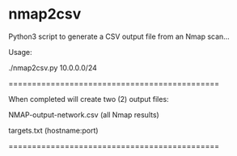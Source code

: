 # nmap2csv
Python3 script to generate a CSV output file from an Nmap scan...


Usage:

./nmap2csv.py 10.0.0.0/24

=============================================

When completed will create two (2) output files:


NMAP-output-network.csv (all Nmap results)

targets.txt (hostname:port)

=============================================
